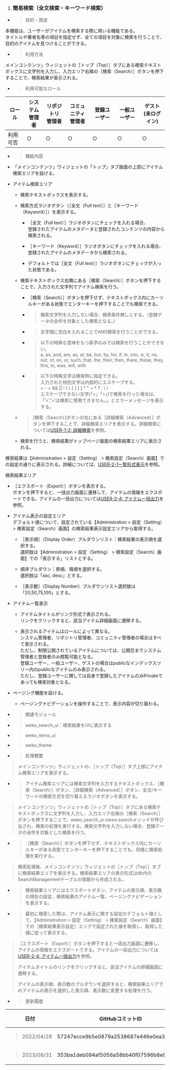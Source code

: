 1.  ### 簡易検索（全文検索・キーワード検索）

<!-- end list -->

  - > 目的・用途

本機能は、ユーザーがアイテムを検索する際に用いる機能である。  
タイトルや著者名等の項目を指定せず、全ての項目を対象に検索を行うことで、目的のアイテムを見つけることができる。

  - > 利用方法

メインコンテンツ」ウィジェットの［トップ（Top）］タブにある検索テキストボックスに文字列を入力し、入力エリア右隣の［検索（Search）］ボタンを押下することで、検索結果が表示される<span id="_Item_Registration：フィードバックメール機能" class="anchor"></span>。

  - > 利用可能なロール

<table>
<thead>
<tr class="header">
<th>ロール</th>
<th>システム<br />
管理者</th>
<th>リポジトリ<br />
管理者</th>
<th>コミュニティ<br />
管理者</th>
<th>登録ユーザー</th>
<th>一般ユーザー</th>
<th>ゲスト<br />
(未ログイン)</th>
</tr>
</thead>
<tbody>
<tr class="odd">
<td>利用可否</td>
<td>○</td>
<td>○</td>
<td>○</td>
<td>○</td>
<td>○</td>
<td>○</td>
</tr>
</tbody>
</table>

  - > 機能内容

<!-- end list -->

  - 「メインコンテンツ」ウィジェットの「トップ」タブ画面の上部にアイテム検索エリアを設ける。

  - アイテム検索エリア
    
      - 検索テキストボックスを表示する。
    
      - 検索方式ラジオボタン（［全文（Full text）］と［キーワード（Keyword）］）を表示する。
        
          - ［全文（Full text）］ラジオボタンにチェックを入れる場合、  
            登録されたアイテムのメタデータと登録されたコンテンツの内容から検索される。
        
          - ［キーワード（Keyword）］ラジオボタンにチェックを入れる場合、  
            登録されたアイテムのメタデータから検索される。
        
          - デフォルトでは［全文（Full text）］ラジオボタンにチェックが入った状態である。
    
      - 検索テキストボックス右隣にある［検索（Search）］ボタンを押下することで、入力された文字列でアイテム検索を行う。
        
          - ［検索（Search）］ボタンを押下せず、テキストボックス内にカーソルキーがある状態でエンターキーを押下することでも検索できる。
        
          - > 検索文字列を入力しない場合、検索条件無しとする。（登録データの全件を対象とした検索となる。）
        
          - > 文字間に空白を入れることでAND検索を行うことができる。
        
          - > 以下の特殊な意味をもつ英字のみでは検索を行うことができない。  
            > a, an, and, are, as, at, be, but, by, for, if, in, into, is, it, no, not, of, on, or, such, that, the, their, then, there, these, they, this, to, was, will, with
        
          - > 以下の特殊文字は検索時に指定できる。  
            > 入力された特別文字は内部的にエスケープする。  
            > \+ - = && || \! ( ) { } \[ \] ^ " \~ \* ? : \\ /  
            > エスケープできない文字(「\<」「\>」)で検索を行った場合は、「’\<’,’\>’は検索に使用できません。」とエラーメッセージを表示する。
    
      - > \[検索（Search）\]ボタンの右にある［詳細検索（Advanced）］ボタンを押下することで、詳細検索エリアを表示する。詳細検索については[USER-1-2: 詳細検索](\\l)を参照。
    
      - 検索を行うと、検索結果がトップページ画面の検索結果エリアに表示される。

検索結果は【Administration \> 設定（Setting） \> 検索設定（Search）画面】での設定の通りに表示される。詳細については、[USER-2-1一覧形式表示](#一覧形式表示)を参照。

検索結果エリア

  - ［エクスポート（Export）］ボタンを表示する。  
    ボタンを押下すると、一括出力画面に遷移して、アイテムの情報をエクスポートできる。アイテムの一括出力については[USER-2-4: アイテム一括出力](#アイテム一括出力)を参照。

  - アイテム表示の設定エリア  
    デフォルト値について、設定されている【Administration \> 設定（Setting） \> 検索設定（Search）画面】の検索結果表示設定エリアから取得する。
    
      - ［表示順］（Display Order）プルダウンリスト：検索結果の表示順を選択する。  
        選択肢は【Administration \> 設定（Setting） \> 検索設定（Search）画面】での「表示する」リストとする。
    
      - 順序プルダウン：昇順、降順を選択する。  
        選択肢は「asc, desc」とする。
    
      - ［表示数］（Display Number）プルダウンリスト選択肢は「20,50,75,100」とする。

  - アイテム一覧表示
    
      - アイテムタイトルがリンク形式で表示される。  
        リンクをクリックすると、該当アイテム詳細画面に遷移する。
    
      - 表示されるアイテムはロールによって異なる。  
        システム管理者、リポジトリ管理者、コミュニティ管理者の場合はすべて表示される。  
        ただし、制限公開されているアイテムについては、公開日までシステム管理者と登録者のみ閲覧可能となる。  
        登録ユーザー、一般ユーザー、ゲストの場合はpublicなインデックスツリー内のpublicなアイテムのみ表示される。  
        ただし、登録ユーザーに関しては自身で登録したアイテムのみPrivateであっても検索対象となる。

  - ページング機能を設ける。
    
      - ページングナビゲーションを操作することで、表示内容が切り替わる。

<!-- end list -->

  - > 関連モジュール

<!-- end list -->

  - > weko\_search\_ui：検索結果をUIに表示する

  - > weko\_items\_ui

  - > weko\_theme

<!-- end list -->

  - > 処理概要

> メインコンテンツ」ウィジェットの、［トップ（Top）］タブ上部にアイテム検索エリアを表示する。

  - > アイテム検索エリアには検索文字列を入力するテキストボックス、［検索（Search）］ボタン、［詳細検索（Advanced）］ボタン、全文/キーワードの検索方式を切り替えるラジオボタンを表示する。

> メインコンテンツ」ウィジェットの［トップ（Top）］タブにある検索テキストボックスに文字列を入力し、入力エリア右隣の［検索（Search）］ボタンを押下することで、weko\_search\_ui.views.searchメソッドが呼び出され、検索の処理を実行する。検索文字列を入力しない場合、登録データの全件を対象とした検索を行う。

  - > ［検索（Search）］ボタンを押下せず、テキストボックス内にカーソルキーがある状態でエンターキーを押下することでも、同様に検索処理を実行する。

> 検索処理後、メインコンテンツ」ウィジェットの［トップ（Top）］タブに検索結果エリアを表示する。検索結果エリアの表示形式はdb内のSearchManagementテーブルの情報から作成される。

  - > 検索結果エリアにはエクスポートボタン、アイテムの表示順、表示数の現在の設定、検索結果のアイテム一覧、ページングナビゲーションを表示する。

  - > 最初に検索した際は、アイテム表示に関する設定のデフォルト値として、【Administration \> 設定（Setting） \> 検索設定（Search）画面】での［検索結果表示設定］エリアで設定された値を取得し、取得した値に従って表示する。

> ［エクスポート（Export）］ボタンを押下すると一括出力画面に遷移し、アイテムの情報をエクスポートできる。アイテムの一括出力については[USER-2-4: アイテム一括出力](\\l)を参照。
> 
> アイテムタイトルのリンクをクリックすると、該当アイテムの詳細画面に遷移する。
> 
> アイテムの表示順、表示数のプルダウンを選択すると、検索結果エリアでのアイテムの表示を選択した表示順、表示数に変更する処理を行う。

  - > 更新履歴

<table>
<thead>
<tr class="header">
<th>日付</th>
<th>GitHubコミットID</th>
<th>更新内容</th>
</tr>
</thead>
<tbody>
<tr class="odd">
<td><blockquote>
<p>2022/04/28</p>
</blockquote></td>
<td>57247ecce9b5e0879a2538687e446e0ea310129c</td>
<td>初版作成</td>
</tr>
<tr class="even">
<td><blockquote>
<p>2023/08/31</p>
</blockquote></td>
<td>353ba1deb094af5056a58bb40f07596b8e95a562</td>
<td>v0.9.22対応</td>
</tr>
</tbody>
</table>
